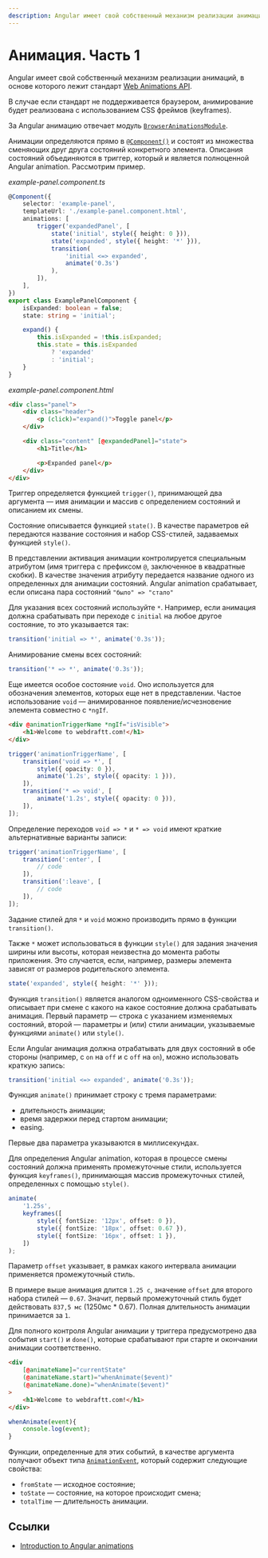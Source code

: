 ```yaml
---
description: Angular имеет свой собственный механизм реализации анимаций, в основе которого лежит стандарт Web Animations API
---
```


# Анимация. Часть 1

Angular имеет свой собственный механизм реализации анимаций, в основе которого лежит стандарт [Web Animations API](https://developer.mozilla.org/en-US/docs/Web/API/Web_Animations_API).

В случае если стандарт не поддерживается браузером, анимирование будет реализована с использованием CSS фреймов (keyframes).

За Angular анимацию отвечает модуль [`BrowserAnimationsModule`](https://angular.io/api/platform-browser/animations/BrowserAnimationsModule).

Анимации определяются прямо в [`@Component()`](https://angular.io/api/core/Component) и состоят из множества сменяющих друг друга состояний конкретного элемента. Описания состояний объединяются в триггер, который и является полноценной Angular animation. Рассмотрим пример.

_example-panel.component.ts_

```ts
@Component({
    selector: 'example-panel',
    templateUrl: './example-panel.component.html',
    animations: [
        trigger('expandedPanel', [
            state('initial', style({ height: 0 })),
            state('expanded', style({ height: '*' })),
            transition(
                'initial <=> expanded',
                animate('0.3s')
            ),
        ]),
    ],
})
export class ExamplePanelComponent {
    isExpanded: boolean = false;
    state: string = 'initial';

    expand() {
        this.isExpanded = !this.isExpanded;
        this.state = this.isExpanded
            ? 'expanded'
            : 'initial';
    }
}
```

_example-panel.component.html_

```html
<div class="panel">
    <div class="header">
        <p (click)="expand()">Toggle panel</p>
    </div>

    <div class="content" [@expandedPanel]="state">
        <h1>Title</h1>

        <p>Expanded panel</p>
    </div>
</div>
```

Триггер определяется функцией `trigger()`, принимающей два аргумента — имя анимации и массив с определением состояний и описанием их смены.

Состояние описывается функцией `state()`. В качестве параметров ей передаются название состояния и набор CSS-стилей, задаваемых функцией `style()`.

В представлении активация анимации контролируется специальным атрибутом (имя триггера с префиксом `@`, заключенное в квадратные скобки). В качестве значения атрибуту передается название одного из определенных для анимации состояний. Angular animation срабатывает, если описана пара состояний `"было" => "стало"`

Для указания всех состояний используйте `*`. Например, если анимация должна срабатывать при переходе с `initial` на любое другое состояние, то это указывается так:

```ts
transition('initial => *', animate('0.3s'));
```

Анимирование смены всех состояний:

```ts
transition('* => *', animate('0.3s'));
```

Еще имеется особое состояние `void`. Оно используется для обозначения элементов, которых еще нет в представлении. Частое использование `void` — анимированное появление/исчезновение элемента совместно с `*ngIf`.

```html
<div @animationTriggerName *ngIf="isVisible">
    <h1>Welcome to webdraftt.com!</h1>
</div>
```

```ts
trigger('animationTriggerName', [
    transition('void => *', [
        style({ opacity: 0 }),
        animate('1.2s', style({ opacity: 1 })),
    ]),
    transition('* => void', [
        animate('1.2s', style({ opacity: 0 })),
    ]),
]);
```

Определение переходов `void => *` и `* => void` имеют краткие альтернативные варианты записи:

```ts
trigger('animationTriggerName', [
    transition(':enter', [
        // code
    ]),
    transition(':leave', [
        // code
    ]),
]);
```

Задание стилей для `*` и `void` можно производить прямо в функции `transition()`.

Также `*` может использоваться в функции `style()` для задания значения ширины или высоты, которая неизвестна до момента работы приложения. Это случается, если, например, размеры элемента зависят от размеров родительского элемента.

```ts
state('expanded', style({ height: '*' }));
```

Функция `transition()` является аналогом одноименного CSS-свойства и описывает при смене с какого на какое состояние должна срабатывать анимация. Первый параметр — строка с указанием изменяемых состояний, второй — параметры и (или) стили анимации, указываемые функциями `animate()` или `style()`.

Если Angular анимация должна отрабатывать для двух состояний в обе стороны (например, с `on` на `off` и с `off` на `on`), можно использовать краткую запись:

```ts
transition('initial <=> expanded', animate('0.3s'));
```

Функция `animate()` принимает строку с тремя параметрами:

-   длительность анимации;
-   время задержки перед стартом анимации;
-   easing.

Первые два параметра указываются в миллисекундах.

Для определения Angular animation, которая в процессе смены состояний должна применять промежуточные стили, используется функция `keyframes()`, принимающая массив промежуточных стилей, определенных с помощью `style()`.

```ts
animate(
    '1.25s',
    keyframes([
        style({ fontSize: '12px', offset: 0 }),
        style({ fontSize: '18px', offset: 0.67 }),
        style({ fontSize: '16px', offset: 1 }),
    ])
);
```

Параметр `offset` указывает, в рамках какого интервала анимации применяется промежуточный стиль.

В примере выше анимация длится `1.25 с`, значение `offset` для второго набора стилей — `0.67`. Значит, первый промежуточный стиль будет действовать `837,5 мс` (1250мс \* 0.67). Полная длительность анимации принимается за `1`.

Для полного контроля Angular анимации у триггера предусмотрено два события `start()` и `done()`, которые срабатывают при старте и окончании анимации соответственно.

```html
<div
    [@animateName]="currentState"
    (@animateName.start)="whenAnimate($event)"
    (@animateName.done)="whenAnimate($event)"
>
    <h1>Welcome to webdraftt.com!</h1>
</div>
```

```js
whenAnimate(event){
	console.log(event);
}
```

Функции, определенные для этих событий, в качестве аргумента получают объект типа [`AnimationEvent`](https://angular.io/api/animations/AnimationEvent), который содержит следующие свойства:

-   `fromState` — исходное состояние;
-   `toState` — состояние, на которое происходит смена;
-   `totalTime` — длительность анимации.

## Ссылки

-   [Introduction to Angular animations](https://angular.io/guide/animations)
